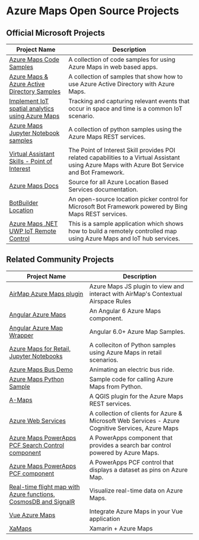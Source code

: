 # Azure Maps Open Source Projects

## Official Microsoft Projects

| Project Name | Description |
|-|-|
| [Azure Maps Code Samples](https://github.com/Azure-Samples/AzureMapsCodeSamples) | A collection of code samples for using Azure Maps in web based apps. |
| [Azure Maps & Azure Active Directory Samples](https://github.com/Azure-Samples/Azure-Maps-AzureAD-Samples) | A collection of samples that show how to use Azure Active Directory with Azure Maps. | 
| [Implement IoT spatial analytics using Azure Maps](https://github.com/Azure-Samples/iothub-to-azure-maps-geofencing) | Tracking and capturing relevant events that occur in space and time is a common IoT scenario. |
| [Azure Maps Jupyter Notebook samples](https://github.com/Azure-Samples/Azure-Maps-Jupyter-Notebook) | A collection of python samples using the Azure Maps REST services. |
| [Virtual Assistant Skills - Point of Interest](https://github.com/Microsoft/AI/blob/master/solutions/Virtual-Assistant/docs/virtualassistant-skills-pointofinterest.md) | The Point of Interest Skill provides POI related capabilities to a Virtual Assistant using Azure Maps with Azure Bot Service and Bot Framework. |
| [Azure Maps Docs](https://github.com/MicrosoftDocs/azure-docs/tree/master/articles/azure-maps) | Source for all Azure Location Based Services documentation. |
| [BotBuilder Location](https://github.com/Microsoft/BotBuilder-Location) | An open-source location picker control for Microsoft Bot Framework powered by Bing Maps REST services. |
| [Azure Maps .NET UWP IoT Remote Control](https://github.com/Azure-Samples/azure-maps-dotnet-webgl-uwp-iot-remote-control) | This is a sample application which shows how to build a remotely controlled map using Azure Maps and IoT hub services. |

## Related Community Projects

| Project Name | Description |
|-|-|
| [AirMap Azure Maps plugin](https://github.com/airmap/js-azure-maps-plugin) | Azure Maps JS plugin to view and interact with AirMap's Contextual Airspace Rules  |
| [Angular Azure Maps](https://github.com/Acaisoft/angular-azure-maps) | An Angular 6 Azure Maps component. |
| [Angular Azure Map Wrapper](https://github.com/srednicki95/am_samples) | Angular 6.0+ Azure Map Samples. |
| [Azure Maps for Retail, Jupyter Notebooks](https://github.com/5h15h/Azure-Maps-Jupyter-Notebooks) | A colleciton of Python samples using Azure Maps in retail scenarios. |
| [Azure Maps Bus Demo](https://github.com/DibranMulder/Azure-Maps-Bus-Demo) | Animating an electric bus ride. |
| [Azure Maps Python Sample](https://github.com/eavanvalkenburg/azuremaps-python-sample) | Sample code for calling Azure Maps from Python. |
| [A-Maps](https://github.com/riccardoklinger/amaps) | A QGIS plugin for the Azure Maps REST services. |
| [Azure Web Services](https://github.com/cjoakim/azure-web-services) | A collection of clients for Azure & Microsoft Web Services - Azure Cognitive Services, Azure Maps | 
| [Azure Maps PowerApps PCF Search Control component](https://github.com/mkcgphy/Azure-Maps-Get-Search-Address-TypeAhead) | A PowerApps component that provides a search bar control powered by Azure Maps.
| [Azure Maps PowerApps PCF component](https://github.com/jenschristianschroder/pcfAzureMaps) | A PowerApps PCF control that displays a dataset as pins on Azure Map. |
 | [Real-time flight map with Azure functions, CosmosDB and SignalR](https://github.com/davetheunissen/Global-Azure-Bootcamp-2019-Workshop) | Visualize real-time data on Azure Maps. |
| [Vue Azure Maps](https://github.com/rickyruiz/vue-azure-maps) | Integrate Azure Maps in your Vue application |
| [XaMaps](https://github.com/AlexPshul/XaMaps) | Xamarin + Azure Maps |
